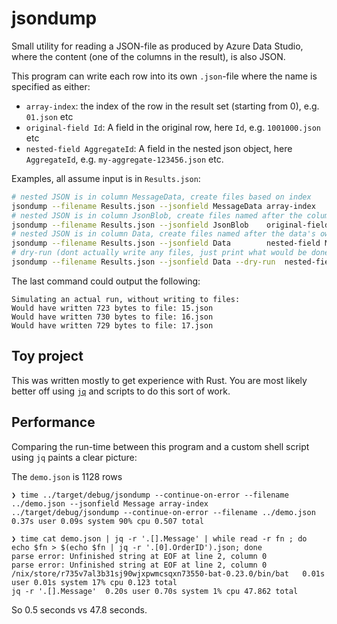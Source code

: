 # jsondump

Small utility for reading a JSON-file as produced by Azure Data Studio, where the content (one of the columns in the result), is also JSON.

This program can write each row into its own `.json`-file where the name is specified as either:

 - `array-index`: the index of the row in the result set (starting from 0), e.g. `01.json` etc
 - `original-field Id`: A field in the original row, here `Id`, e.g. `1001000.json` etc
 - `nested-field AggregateId`:   A field in the nested json object, here `AggregateId`, e.g. `my-aggregate-123456.json` etc.


Examples, all assume input is in `Results.json`:

```sh
# nested JSON is in column MessageData, create files based on index
jsondump --filename Results.json --jsonfield MessageData array-index
# nested JSON is in column JsonBlob, create files named after the column Id
jsondump --filename Results.json --jsonfield JsonBlob    original-field Id
# nested JSON is in column Data, create files named after the data's own field MessageId
jsondump --filename Results.json --jsonfield Data        nested-field MessageId  
# dry-run (dont actually write any files, just print what would be done)
jsondump --filename Results.json --jsonfield Data --dry-run  nested-field MessageId  
```

The last command could output the following:

```
Simulating an actual run, without writing to files:
Would have written 723 bytes to file: 15.json
Would have written 730 bytes to file: 16.json
Would have written 729 bytes to file: 17.json
```

## Toy project

This was written mostly to get experience with Rust. You are most likely better off using [`jq`](https://jqlang.github.io/jq/) and scripts to do this sort of work.

## Performance

Comparing the run-time between this program and a custom shell script using `jq` paints a clear picture:

The `demo.json` is 1128 rows 

```
❯ time ../target/debug/jsondump --continue-on-error --filename ../demo.json --jsonfield Message array-index
../target/debug/jsondump --continue-on-error --filename ../demo.json    0.37s user 0.09s system 90% cpu 0.507 total
```

```
❯ time cat demo.json | jq -r '.[].Message' | while read -r fn ; do echo $fn > $(echo $fn | jq -r '.[0].OrderID').json; done
parse error: Unfinished string at EOF at line 2, column 0
parse error: Unfinished string at EOF at line 2, column 0
/nix/store/r735v7al3b31sj90wjxpwmcsqxn73550-bat-0.23.0/bin/bat   0.01s user 0.01s system 17% cpu 0.123 total
jq -r '.[].Message'  0.20s user 0.70s system 1% cpu 47.862 total
```

So 0.5 seconds vs 47.8 seconds.

